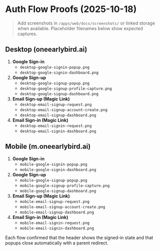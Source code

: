 # Auth Flow Proofs (2025-10-18)

> Add screenshots in `/apps/web/docs/screenshots/` or linked storage when available. Placeholder filenames below show expected captures.

## Desktop (oneearlybird.ai)

1. **Google Sign-in**
   - `desktop-google-signin-popup.png`
   - `desktop-google-signin-dashboard.png`
2. **Google Sign-up**
   - `desktop-google-signup-popup.png`
   - `desktop-google-signup-profile-capture.png`
   - `desktop-google-signup-dashboard.png`
3. **Email Sign-up (Magic Link)**
   - `desktop-email-signup-request.png`
   - `desktop-email-signup-account-create.png`
   - `desktop-email-signup-dashboard.png`
4. **Email Sign-in (Magic Link)**
   - `desktop-email-signin-request.png`
   - `desktop-email-signin-dashboard.png`

## Mobile (m.oneearlybird.ai)

1. **Google Sign-in**
   - `mobile-google-signin-popup.png`
   - `mobile-google-signin-dashboard.png`
2. **Google Sign-up**
   - `mobile-google-signup-popup.png`
   - `mobile-google-signup-profile-capture.png`
   - `mobile-google-signup-dashboard.png`
3. **Email Sign-up (Magic Link)**
   - `mobile-email-signup-request.png`
   - `mobile-email-signup-account-create.png`
   - `mobile-email-signup-dashboard.png`
4. **Email Sign-in (Magic Link)**
   - `mobile-email-signin-request.png`
   - `mobile-email-signin-dashboard.png`

Each flow confirmed that the header shows the signed-in state and that popups close automatically with a parent redirect.
